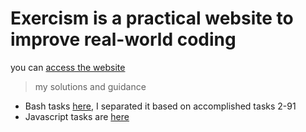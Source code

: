 # Exercism is a practical website to improve real-world coding

you can [access the website](https://exercism.org/)

> my solutions and guidance

* Bash tasks [here](./bash), I separated it based on accomplished tasks 2-91
* Javascript tasks are [here](./javascript)
